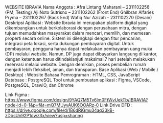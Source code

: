 WEBSITE IBRAVIA
Nama Anggota : Afra Lintang Maharani – 2311102258 (PM, Testing) 
               Aji Noto Sutrisno – 2311102262 (Front End) 
               Ghilbran Alfaries Pryma – 2311102267 (Back End) 
               Wafiq Nur Azizah – 2311102270 (Desain) 
Deskripsi Aplikasi : 
                Website Ibravia ini merupakan platform digital yang dikembangkan untuk 
                berkolaborasi dengan perusahaan mitra, dengan tujuan memudahkan 
                masyarakat dalam mencari, memilih, dan memesan properti secara online. 
                Sistem ini dilengkapi dengan fitur pencarian, integrasi peta lokasi, serta 
                dukungan pembayaran digital. Untuk pembayaran, pengguna hanya dapat 
                melakukan pembayaran uang muka (DP) melalui website. Namun, DP juga 
                dapat dibayarkan langsung di kantor, dengan ketentuan harus ditindaklanjuti 
                maksimal 7 hari setelah melakukan reservasi melalui website. Dengan 
                demikian, proses pembelian rumah menjadi lebih fleksibel, 
                aman, dan transparan.
Base Aplikasi (Web / Mobile / Desktop) : Website 
Bahasa Pemrograman : HTML, CSS, JavaScript 
Database : PostgreSQL 
Tool untuk pembuatan aplikasi : Figma, VSCode, PostgreSQL, DrawIO, dan Chrome

Link Figma : https://www.figma.com/design/9YAQ7M5Tv6lm0FtWvUekTb/IBRAVIA?node-id=0-1&p=f&t=mQ7MUyvAUK6OOARz-0
Link Drive DFD : https://drive.google.com/file/d/1B6dRiGmu34aq33kB-zDbsUn92P1dwz3x/view?usp=sharing


